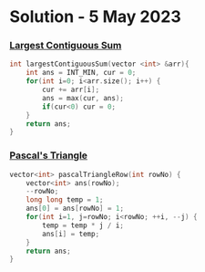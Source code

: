 # Solution - 5 May 2023

### [Largest Contiguous Sum](https://workat.tech/problem-solving/practice/largest-contiguous)
```cpp
int largestContiguousSum(vector <int> &arr){
    int ans = INT_MIN, cur = 0;
	for(int i=0; i<arr.size(); i++) {
		cur += arr[i];
		ans = max(cur, ans);
		if(cur<0) cur = 0;
	}
	return ans;
}
```

### [Pascal's Triangle](https://workat.tech/problem-solving/practice/pascals-triangle)
```cpp
vector<int> pascalTriangleRow(int rowNo) {
	vector<int> ans(rowNo);
	--rowNo;
	long long temp = 1;
	ans[0] = ans[rowNo] = 1;
	for(int i=1, j=rowNo; i<rowNo; ++i, --j) {
		temp = temp * j / i;
		ans[i] = temp;
	}
	return ans;
}
```